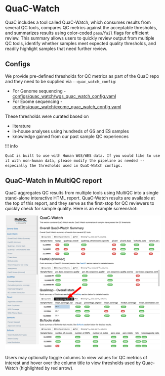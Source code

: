 # QuaC-Watch

QuaC includes a tool called QuaC-Watch, which consumes results from several QC tools, compares QC metrics against the
acceptable thresholds, and summarizes results using color-coded `pass`/`fail` flags for efficient review.  This summary
allows users to quickly review output from multiple QC tools, identify whether samples meet expected quality thresholds,
and readily highlight samples that need further review. 


## Configs

We provide pre-defined thresholds for QC metrics as part of the QuaC repo and they need to be supplied via `--quac_watch_config`:

* For Genome sequencing - [configs/quac_watch/wgs_quac_watch_config.yaml](../configs/quac_watch/wgs_quac_watch_config.yaml)
* For Exome sequencing - [configs/quac_watch/exome_quac_watch_config.yaml](../configs/quac_watch/exome_quac_watch_config.yaml)

These thresholds were curated based on

* literature 
* in-house analyses using hundreds of GS and ES samples
* knowledge gained from our past sample QC experiences 


!!! info

    QuaC is built to use with Human WGS/WES data. If you would like to use it with non-human data, please modify the pipeline as needed -- especially the thresholds used in QuaC-Watch configs.

## QuaC-Watch in MultiQC report

QuaC aggregates QC results from multiple tools using MultiQC into a single stand-alone interactive HTML report. QuaC-Watch results are available at the top of this report, and they serve as the first-stop for QC reviewers to quickly check for sample quality. Here is an example screenshot:

![QuaC-Watch report](./images/quac_watch_multiqc.png "QuaC-Watch report at the top of MultiQC report")

Users may optionally toggle columns to view values for QC metrics of interest and hover over the column title to view thresholds used by Quac-Watch (highlighted by red arrow). 